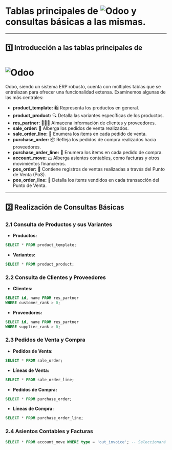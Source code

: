 
# Tablas principales de ![Odoo](https://upload.wikimedia.org/wikipedia/commons/a/a7/Odoo_Official_Logo.png) y consultas básicas a las mismas.

---

## 1️⃣ Introducción a las tablas principales de 
# ![Odoo](https://upload.wikimedia.org/wikipedia/commons/a/a7/Odoo_Official_Logo.png)

Odoo, siendo un sistema ERP robusto, cuenta con múltiples tablas que se entrelazan para ofrecer una funcionalidad extensa. Examinemos algunas de las más centrales:

- **product_template:** 🛍️ Representa los productos en general.
- **product_product:** 🔍 Detalla las variantes específicas de los productos.
- **res_partner:** 🧑‍🤝‍🧑 Almacena información de clientes y proveedores.
- **sale_order:** 🛒 Alberga los pedidos de venta realizados.
- **sale_order_line:** 📝 Enumera los ítems en cada pedido de venta.
- **purchase_order:** 📦 Refleja los pedidos de compra realizados hacia proveedores.
- **purchase_order_line:** 🧾 Enumera los ítems en cada pedido de compra.
- **account_move:** 💵 Alberga asientos contables, como facturas y otros movimientos financieros.
- **pos_order:** 🏪 Contiene registros de ventas realizadas a través del Punto de Venta (PoS).
- **pos_order_line:** 📜 Detalla los ítems vendidos en cada transacción del Punto de Venta.

---

## 2️⃣ Realización de Consultas Básicas

### 2.1 Consulta de Productos y sus Variantes
- **Productos:**
```sql
SELECT * FROM product_template;
```

- **Variantes:**
```sql
SELECT * FROM product_product;
```

### 2.2 Consulta de Clientes y Proveedores
- **Clientes:**
```sql
SELECT id, name FROM res_partner
WHERE customer_rank > 0;
```

- **Proveedores:**
```sql
SELECT id, name FROM res_partner
WHERE supplier_rank > 0;
```

### 2.3 Pedidos de Venta y Compra
- **Pedidos de Venta:**
```sql
SELECT * FROM sale_order;
```

- **Líneas de Venta:**
```sql
SELECT * FROM sale_order_line;
```

- **Pedidos de Compra:**
```sql
SELECT * FROM purchase_order;
```

- **Líneas de Compra:**
```sql
SELECT * FROM purchase_order_line;
```

### 2.4 Asientos Contables y Facturas
```sql
SELECT * FROM account_move WHERE type = 'out_invoice'; -- Seleccionará facturas de clientes
```
